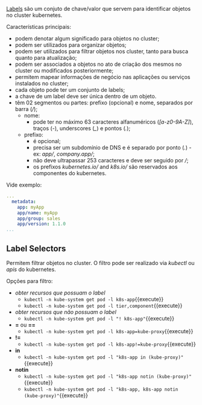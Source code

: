 [Labels](https://kubernetes.io/docs/concepts/overview/working-with-objects/labels/) são um conjuto de chave/valor que servem para identificar objetos no cluster kubernetes.

Características principais:
- podem denotar algum significado para objetos no cluster;
- podem ser utilizados para organizar objetos;
- podem ser utilizados para filtrar objetos nos cluster, tanto para busca quanto para atualização;
- podem ser associados a objetos no ato de criação dos mesmos no cluster ou modificados posteriormente;
- permitem mapear informações de negócio nas aplicações ou serviços instalados no cluster;
- cada objeto pode ter um conjunto de labels;
- a chave de um label deve ser única dentro de um objeto.
- têm 02 segmentos ou partes: prefixo (opcional) e nome, separados por barra (*/*);
  - nome: 
    - pode ter no máximo 63 caracteres alfanuméricos (*[a-z0-9A-Z]*), traços (*-*), underscores (*_*) e pontos (*.*);
  - prefixo: 
    - é opcional;
    - precisa ser um subdomínio de DNS e é separado por ponto (*.*) - ex: *app/*, *company.app/*;
    - não deve ultrapassar 253 caracteres e deve ser seguido por */*;
    - os prefixos *kubernetes.io/* and *k8s.io/* são reservados aos componentes do kubernetes.

Vide exemplo:
```yaml
...  
  metadata:
    app: myApp
    app/name: myApp
    app/group: sales
    app/version: 1.1.0
...
```

## Label Selectors

Permitem filtrar objetos no cluster. O filtro pode ser realizado via *kubectl* ou *apis* do kubernetes.

Opções para filtro:
- *obter recursos que possuam o label*
  - `kubectl -n kube-system get pod -l k8s-app`{{execute}}
  - `kubectl -n kube-system get pod -l tier,component`{{execute}}
- *obter recursos que não possuam o label*
  - `kubectl -n kube-system get pod -l "! k8s-app"`{{execute}}  
- **=** ou **==**
  - `kubectl -n kube-system get pod -l k8s-app=kube-proxy`{{execute}}  
- **!=**
  - `kubectl -n kube-system get pod -l k8s-app!=kube-proxy`{{execute}}
- **in**
  - `kubectl -n kube-system get pod -l "k8s-app in (kube-proxy)"`{{execute}}
- **notin**
  - `kubectl -n kube-system get pod -l "k8s-app notin (kube-proxy)"`{{execute}}
  - `kubectl -n kube-system get pod -l "k8s-app, k8s-app notin (kube-proxy)"`{{execute}}